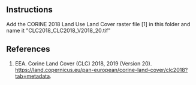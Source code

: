 ## Instructions

Add the CORINE 2018 Land Use Land Cover raster file [1] in this folder and name it "CLC2018_CLC2018_V2018_20.tif"

## References

1. EEA. Corine Land Cover (CLC) 2018, 2019 (Version 20). https://land.copernicus.eu/pan-european/corine-land-cover/clc2018?tab=metadata.
